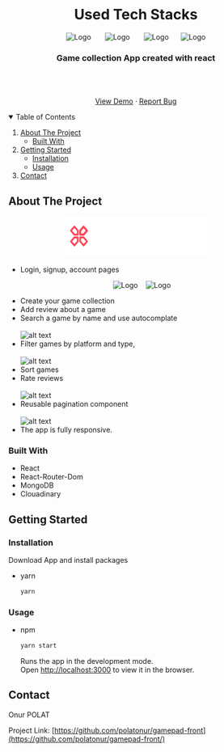 <!-- PROJECT LOGO -->
<br />
<h1 align="center">Used Tech Stacks</h1>
<p align="center">
    <img src="https://github.com/polatonur/readme_pics/blob/master/react.svg?raw=true" alt="Logo" width="80" height="80">  &nbsp;&nbsp;&nbsp;&nbsp;&nbsp;
    <img src=https://github.com/polatonur/readme_pics/blob/master/react-router.png?raw=true" alt="Logo" width="80" height="80"> &nbsp;&nbsp;&nbsp;&nbsp;&nbsp;
    <img src="https://github.com/polatonur/readme_pics/blob/master/mongoDB.svg?raw=true" alt="Logo" width="180" height="80">&nbsp;&nbsp;&nbsp;&nbsp;&nbsp;
    <img src="https://github.com/polatonur/readme_pics/blob/master/cloudinary.png?raw=true" alt="Logo" width="280" height="80">

  <h3 align="center">Game collection App created with react</h3>

  <p align="center">
    <br />
    <br />
    <br />
    <a href="https://gamepad-clone-onur.netlify.app/">View Demo</a>
    ·
    <a href="https://github.com/polatonur/gamepad-front/issues">Report Bug</a>
  </p>
</p>

<!-- TABLE OF CONTENTS -->
<details open="open">
  <summary>Table of Contents</summary>
  <ol>
    <li>
      <a href="#about-the-project">About The Project</a>
      <ul>
        <li><a href="#built-with">Built With</a></li>
      </ul>
    </li>
    <li>
      <a href="#getting-started">Getting Started</a>
      <ul>
        <li><a href="#installation">Installation</a></li>
        <li><a href="#installation">Usage</a></li>
      </ul>
    </li>
    <li><a href="#contact">Contact</a></li>
  </ol>
</details>

<!-- ABOUT THE PROJECT -->

## About The Project

<p align="center">  <img src="/src/assets/img/logo.png" alt="Logo" width="280" height="80"> </p>

- Login, signup, account pages
  <!-- <br/>
  <br/> -->
  <p align="center">  <img src="https://github.com/polatonur/readme_pics/blob/master/gamepad_login.png?raw=true" alt="Logo" width="400" height="250"> &nbsp;&nbsp; <img src="https://github.com/polatonur/readme_pics/blob/master/gamepad_signup.png?raw=true" alt="Logo" width="400" height="250"> </p> 
- Create your game collection
- Add review about a game
- Search a game by name and use autocomplate
  <br/>
  <br/>
  ![alt text](https://github.com/polatonur/readme_pics/blob/master/gamepad_autocomplate.gif?raw=true)
- Filter games by platform and type,
  <br/>
  <br/>
  ![alt text](https://github.com/polatonur/readme_pics/blob/master/gamepad_filter.gif?raw=true)
- Sort games
- Rate reviews
  <br/>
  <br/>
  ![alt text](https://github.com/polatonur/readme_pics/blob/master/gamepad_rating.gif?raw=true)
- Reusable pagination component
  <br/>
  <br/>
  ![alt text](https://github.com/polatonur/readme_pics/blob/master/gamepad_pagination.gif?raw=true)
- The app is fully responsive.

### Built With

- React
- React-Router-Dom
- MongoDB
- Clouadinary

<!-- GETTING STARTED -->

## Getting Started

### Installation

Download App and install packages

- yarn

  ```sh
  yarn
  ```

### Usage

- npm
  ```sh
  yarn start
  ```
  Runs the app in the development mode.<br />
  Open [http://localhost:3000](http://localhost:3000) to view it in the browser.

<!-- ROADMAP -->

## Contact

Onur POLAT

Project Link: [https://github.com/polatonur/gamepad-front](https://github.com/polatonur/gamepad-front/)
